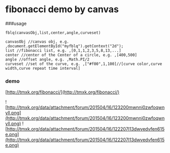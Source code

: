 fibonacci demo  by canvas
==================
###usage

```javascrript
fblq(canvasObj,list,center,angle,curveset)

canvasObj //canvas obj, e.g. ,document.getElementById("myfblq").getContext("2d");
list //fibonacci list, e.g. ,[0,1,1,2,3,5,8,13,...]
center //center of the Center of a circle, e.g. ,[400,500]
angle //offset angle, e.g. ,Math.PI/2
curveset //set of the curve, e.g. ,["#f00",1,100]//[curve color,curve width,curve repeat time interval]
```

### demo

[http://tmxk.org/fibonacci/](http://tmxk.org/fibonacci/)

![http://tmxk.org/data/attachment/forum/201504/16/123200mwnni0zwfoqwnyll.png](http://tmxk.org/data/attachment/forum/201504/16/123200mwnni0zwfoqwnyll.png)
![http://tmxk.org/data/attachment/forum/201504/16/122207l13dwvedvfen615e.png](http://tmxk.org/data/attachment/forum/201504/16/122207l13dwvedvfen615e.png)


